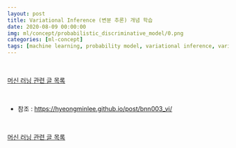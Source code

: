 ```yaml
---
layout: post
title: Variational Inference (변분 추론) 개념 학습
date: 2020-08-09 00:00:00
img: ml/concept/probabilistic_discriminative_model/0.png
categories: [ml-concept] 
tags: [machine learning, probability model, variational inference, variational autoencoder, vae, 변분 추론] # add tag
---
```


<br>

[머신 러닝 관련 글 목록](https://gaussian37.github.io/ml-concept-table/)

<br>

- 참조 : https://hyeongminlee.github.io/post/bnn003_vi/



<br>

[머신 러닝 관련 글 목록](https://gaussian37.github.io/ml-concept-table/)

<br>